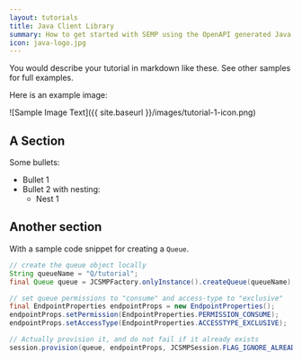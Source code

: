 ```yaml
---
layout: tutorials
title: Java Client Library 
summary: How to get started with SEMP using the OpenAPI generated Java client library.
icon: java-logo.jpg
---
```


You would describe your tutorial in markdown like these. See other samples for full examples.

Here is an example image:

![Sample Image Text]({{ site.baseurl }}/images/tutorial-1-icon.png)

## A Section

Some bullets:

*   Bullet 1
*   Bullet 2 with nesting:
    *   Nest 1

## Another section

With a sample code snippet for creating a `Queue`.

~~~java
// create the queue object locally
String queueName = "Q/tutorial";
final Queue queue = JCSMPFactory.onlyInstance().createQueue(queueName);

// set queue permissions to "consume" and access-type to "exclusive"
final EndpointProperties endpointProps = new EndpointProperties();
endpointProps.setPermission(EndpointProperties.PERMISSION_CONSUME);
endpointProps.setAccessType(EndpointProperties.ACCESSTYPE_EXCLUSIVE);

// Actually provision it, and do not fail if it already exists
session.provision(queue, endpointProps, JCSMPSession.FLAG_IGNORE_ALREADY_EXISTS);
~~~

